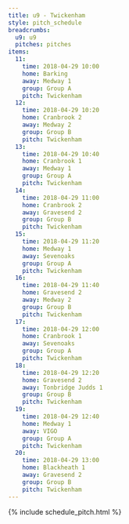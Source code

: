 ```yaml
---
title: u9 - Twickenham
style: pitch_schedule
breadcrumbs:
  u9: u9
  pitches: pitches
items:
  11:
    time: 2018-04-29 10:00
    home: Barking
    away: Medway 1
    group: Group A
    pitch: Twickenham
  12:
    time: 2018-04-29 10:20
    home: Cranbrook 2
    away: Medway 2
    group: Group B
    pitch: Twickenham
  13:
    time: 2018-04-29 10:40
    home: Cranbrook 1
    away: Medway 1
    group: Group A
    pitch: Twickenham
  14:
    time: 2018-04-29 11:00
    home: Cranbrook 2
    away: Gravesend 2
    group: Group B
    pitch: Twickenham
  15:
    time: 2018-04-29 11:20
    home: Medway 1
    away: Sevenoaks
    group: Group A
    pitch: Twickenham
  16:
    time: 2018-04-29 11:40
    home: Gravesend 2
    away: Medway 2
    group: Group B
    pitch: Twickenham
  17:
    time: 2018-04-29 12:00
    home: Cranbrook 1
    away: Sevenoaks
    group: Group A
    pitch: Twickenham
  18:
    time: 2018-04-29 12:20
    home: Gravesend 2
    away: Tonbridge Judds 1
    group: Group B
    pitch: Twickenham
  19:
    time: 2018-04-29 12:40
    home: Medway 1
    away: VIGO
    group: Group A
    pitch: Twickenham
  20:
    time: 2018-04-29 13:00
    home: Blackheath 1
    away: Gravesend 2
    group: Group B
    pitch: Twickenham
---
```


{% include schedule_pitch.html %}

